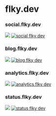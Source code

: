 # flky.dev

### social.flky.dev

[![](https://img.shields.io/badge/GitHub-Visit-%23000?style=flat&logo=github)](https://github.com/flky-dev/social.flky.dev)
[![social flky dev](https://user-images.githubusercontent.com/64008721/167498505-e021d850-a8ad-4625-9d6d-356ea36a9cc3.png)](https://social.flky.dev)

### blog.flky.dev

[![](https://img.shields.io/badge/GitHub-Visit-%23000?style=flat&logo=github)](https://github.com/flky-dev/blog.flky.dev)
[![blog flky dev](https://user-images.githubusercontent.com/64008721/167498569-96ccc16e-b591-4d1b-a2d1-0c33a72e9ec5.png)](https://blog.flky.dev)

### analytics.flky.dev

[![](https://img.shields.io/badge/GitHub-Visit-%23000?style=flat&logo=github)](https://github.com/flky-dev/Ackee)
[![analytics flky dev](https://user-images.githubusercontent.com/64008721/167498644-0ceb8903-4ea1-4c94-a45a-6ba094e6b573.png)](https://analytics.flky.dev)

### status.flky.dev

[![](https://img.shields.io/badge/GitHub-Visit-%23000?style=flat&logo=github)](https://github.com/flky-dev/status.flky.dev)
[![status flky dev](https://user-images.githubusercontent.com/64008721/167498693-acbbdd13-ae78-4dec-ac46-8dd31a1c72b9.png)](https://status.flky.dev)

